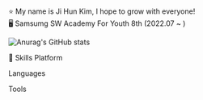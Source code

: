 ⭐ My name is Ji Hun Kim, I hope to grow with everyone!</br>
🖥️ Samsumg SW Academy For Youth 8th (2022.07 ~ )</br>


![Anurag's GitHub stats](https://github-readme-stats.vercel.app/api?username=GGE2&show_icons=true&theme=radical)
  

💪 Skills
Platform


Languages
   

Tools
      
